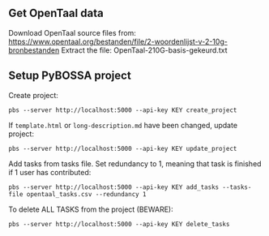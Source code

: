 
## Get OpenTaal data
Download OpenTaal source files from: https://www.opentaal.org/bestanden/file/2-woordenlijst-v-2-10g-bronbestanden
Extract the file: OpenTaal-210G-basis-gekeurd.txt


## Setup PyBOSSA project
Create project:
```
pbs --server http://localhost:5000 --api-key KEY create_project
```

If `template.html` or `long-description.md` have been changed, update project:
```
pbs --server http://localhost:5000 --api-key KEY update_project
```

Add tasks from tasks file. Set redundancy to 1, meaning that task is finished if 1 user has contributed:
```
pbs --server http://localhost:5000 --api-key KEY add_tasks --tasks-file opentaal_tasks.csv --redundancy 1
```

To delete ALL TASKS from the project (BEWARE):
```
pbs --server http://localhost:5000 --api-key KEY delete_tasks
```
